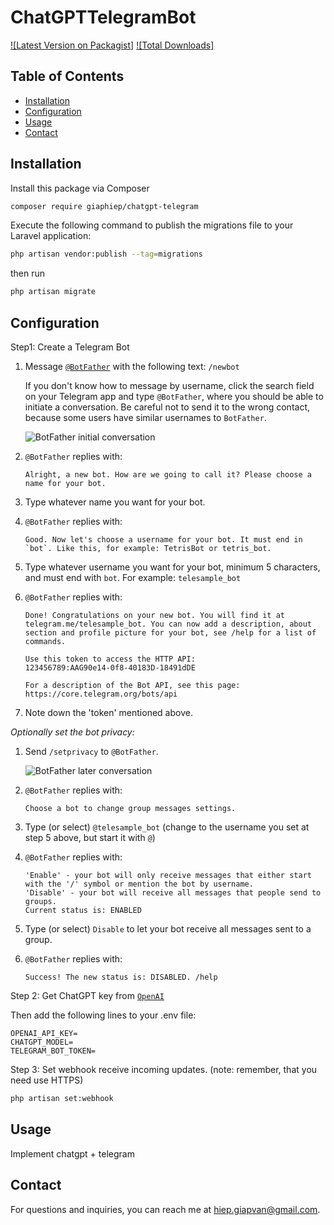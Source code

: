 # ChatGPTTelegramBot

[![Latest Version on Packagist]][link-packagist]
[![Total Downloads]][link-downloads]

## Table of Contents

- [Installation](#installation)
- [Configuration](#configuration)
- [Usage](#usage)
- [Contact](#contact)

## Installation

Install this package via Composer

``` bash
composer require giaphiep/chatgpt-telegram
```
Execute the following command to publish the migrations file to your Laravel application:

``` bash
php artisan vendor:publish --tag=migrations
```

then run
``` bash
php artisan migrate
```

## Configuration

Step1: Create a Telegram Bot

1. Message [`@BotFather`](https://telegram.me/BotFather) with the following text: `/newbot`

   If you don't know how to message by username, click the search field on your Telegram app and type `@BotFather`, where you should be able to initiate a conversation. Be careful not to send it to the wrong contact, because some users have similar usernames to `BotFather`.

   ![BotFather initial conversation](https://user-images.githubusercontent.com/9423417/60736229-bc2aeb80-9f45-11e9-8d35-5b53145347bc.png)

2. `@BotFather` replies with:

    ```
    Alright, a new bot. How are we going to call it? Please choose a name for your bot.
    ```

3. Type whatever name you want for your bot.

4. `@BotFather` replies with:

    ```
    Good. Now let's choose a username for your bot. It must end in `bot`. Like this, for example: TetrisBot or tetris_bot.
    ```

5. Type whatever username you want for your bot, minimum 5 characters, and must end with `bot`. For example: `telesample_bot`

6. `@BotFather` replies with:

    ```
    Done! Congratulations on your new bot. You will find it at
    telegram.me/telesample_bot. You can now add a description, about
    section and profile picture for your bot, see /help for a list of
    commands.

    Use this token to access the HTTP API:
    123456789:AAG90e14-0f8-40183D-18491dDE

    For a description of the Bot API, see this page:
    https://core.telegram.org/bots/api
    ```

7. Note down the 'token' mentioned above.

*Optionally set the bot privacy:*

1. Send `/setprivacy` to `@BotFather`.

   ![BotFather later conversation](https://user-images.githubusercontent.com/9423417/60736340-26439080-9f46-11e9-970f-8f33bbe39c5f.png)

2. `@BotFather` replies with:

    ```
    Choose a bot to change group messages settings.
    ```

3. Type (or select) `@telesample_bot` (change to the username you set at step 5
above, but start it with `@`)

4. `@BotFather` replies with:

    ```
    'Enable' - your bot will only receive messages that either start with the '/' symbol or mention the bot by username.
    'Disable' - your bot will receive all messages that people send to groups.
    Current status is: ENABLED
    ```

5. Type (or select) `Disable` to let your bot receive all messages sent to a group.

6. `@BotFather` replies with:

    ```
    Success! The new status is: DISABLED. /help
    ```

Step 2: Get ChatGPT key from [`OpenAI`](https://platform.openai.com/account/api-keys) 

Then add the following lines to your .env file:

```dotenv
OPENAI_API_KEY=
CHATGPT_MODEL=
TELEGRAM_BOT_TOKEN=
```

Step 3: Set webhook receive incoming updates. (note: remember, that you need use HTTPS)

``` bash
php artisan set:webhook
```

## Usage

Implement chatgpt + telegram

## Contact

For questions and inquiries, you can reach me at [hiep.giapvan@gmail.com](mailto:hiep.giapvan@gmail.com).


[link-packagist]: https://packagist.org/packages/
[link-downloads]: https://packagist.org/packages/